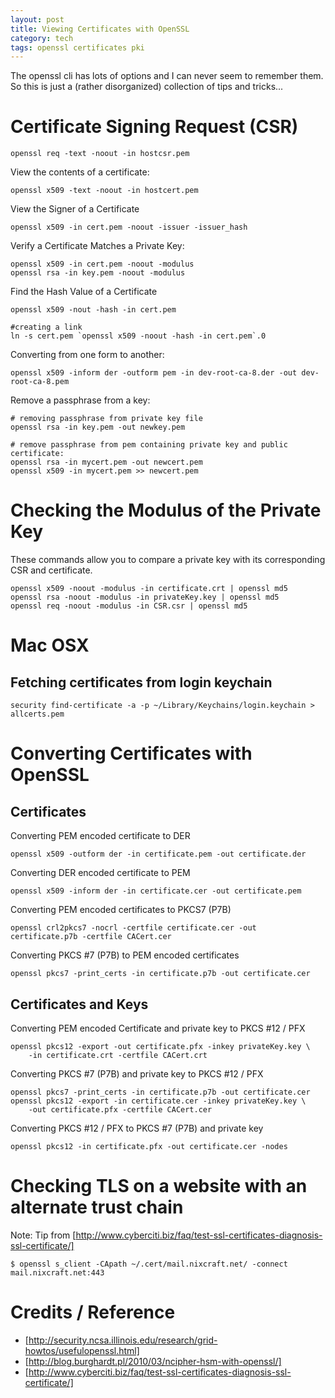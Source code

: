 ```yaml
---
layout: post
title: Viewing Certificates with OpenSSL
category: tech
tags: openssl certificates pki
---
```


The openssl cli has lots of options and I can never seem to remember them.
So this is just a (rather disorganized) collection of tips and tricks...

# Certificate Signing Request (CSR)

	openssl req -text -noout -in hostcsr.pem

View the contents of a certificate:

    openssl x509 -text -noout -in hostcert.pem

View the Signer of a Certificate

    openssl x509 -in cert.pem -noout -issuer -issuer_hash

Verify a Certificate Matches a Private Key:

    openssl x509 -in cert.pem -noout -modulus
    openssl rsa -in key.pem -noout -modulus

Find the Hash Value of a Certificate

    openssl x509 -nout -hash -in cert.pem

    #creating a link
    ln -s cert.pem `openssl x509 -noout -hash -in cert.pem`.0

Converting from one form to another:

    openssl x509 -inform der -outform pem -in dev-root-ca-8.der -out dev-root-ca-8.pem

Remove a passphrase from a key:

	# removing passphrase from private key file
	openssl rsa -in key.pem -out newkey.pem

	# remove passphrase from pem containing private key and public certificate:
	openssl rsa -in mycert.pem -out newcert.pem
	openssl x509 -in mycert.pem >> newcert.pem

# Checking the Modulus of the Private Key

These commands allow you to compare a private key with its corresponding
CSR and certificate.

    openssl x509 -noout -modulus -in certificate.crt | openssl md5
    openssl rsa -noout -modulus -in privateKey.key | openssl md5
    openssl req -noout -modulus -in CSR.csr | openssl md5

# Mac OSX

## Fetching certificates from login keychain

    security find-certificate -a -p ~/Library/Keychains/login.keychain > allcerts.pem

# Converting Certificates with OpenSSL

## Certificates 

Converting PEM encoded certificate to DER

    openssl x509 -outform der -in certificate.pem -out certificate.der
 
Converting DER encoded certificate to PEM

    openssl x509 -inform der -in certificate.cer -out certificate.pem
 
Converting PEM encoded certificates to PKCS7 (P7B)

    openssl crl2pkcs7 -nocrl -certfile certificate.cer -out certificate.p7b -certfile CACert.cer
 
Converting PKCS #7 (P7B) to PEM encoded certificates

    openssl pkcs7 -print_certs -in certificate.p7b -out certificate.cer
 
## Certificates and Keys

Converting PEM encoded Certificate and private key to PKCS #12 / PFX

    openssl pkcs12 -export -out certificate.pfx -inkey privateKey.key \
        -in certificate.crt -certfile CACert.crt
 
Converting PKCS #7 (P7B) and private key to PKCS #12 / PFX

    openssl pkcs7 -print_certs -in certificate.p7b -out certificate.cer
    openssl pkcs12 -export -in certificate.cer -inkey privateKey.key \
        -out certificate.pfx -certfile CACert.cer
 
Converting PKCS #12 / PFX to PKCS #7 (P7B) and private key

    openssl pkcs12 -in certificate.pfx -out certificate.cer -nodes

# Checking TLS on a website with an alternate trust chain

Note: Tip from [http://www.cyberciti.biz/faq/test-ssl-certificates-diagnosis-ssl-certificate/]

	$ openssl s_client -CApath ~/.cert/mail.nixcraft.net/ -connect mail.nixcraft.net:443

# Credits / Reference

* [http://security.ncsa.illinois.edu/research/grid-howtos/usefulopenssl.html]
* [http://blog.burghardt.pl/2010/03/ncipher-hsm-with-openssl/]
* [http://www.cyberciti.biz/faq/test-ssl-certificates-diagnosis-ssl-certificate/]

